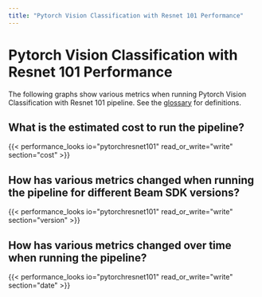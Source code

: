 ```yaml
---
title: "Pytorch Vision Classification with Resnet 101 Performance"
---
```


<!--
Licensed under the Apache License, Version 2.0 (the "License");
you may not use this file except in compliance with the License.
You may obtain a copy of the License at

http://www.apache.org/licenses/LICENSE-2.0

Unless required by applicable law or agreed to in writing, software
distributed under the License is distributed on an "AS IS" BASIS,
WITHOUT WARRANTIES OR CONDITIONS OF ANY KIND, either express or implied.
See the License for the specific language governing permissions and
limitations under the License.
-->

# Pytorch Vision Classification with Resnet 101 Performance

The following graphs show various metrics when running Pytorch Vision Classification with Resnet 101 pipeline.
See the [glossary](/performance/glossary) for definitions.

## What is the estimated cost to run the pipeline?

{{< performance_looks io="pytorchresnet101" read_or_write="write" section="cost" >}}

## How has various metrics changed when running the pipeline for different Beam SDK versions?

{{< performance_looks io="pytorchresnet101" read_or_write="write" section="version" >}}

## How has various metrics changed over time when running the pipeline?

{{< performance_looks io="pytorchresnet101" read_or_write="write" section="date" >}}
